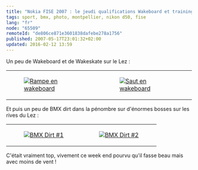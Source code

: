 ```yaml
---
title: "Nokia FISE 2007 : le jeudi qualifications Wakeboard et training BMX dirt"
tags: sport, bmx, photo, montpellier, nikon d50, fise
lang: "fr"
node: "65509"
remoteId: "de806ce871e3601838dafebe278a1756"
published: 2007-05-17T23:01:32+02:00
updated: 2016-02-12 13:59
---
```


Un peu de Wakeboard et de Wakeskate sur le Lez :

<table class="table-centre"><tr><td><figure class="object-center"><a href="/images/rampe-en-wakeboard.jpg"><img src="/images/330x/rampe-en-wakeboard.jpg" alt="Rampe en wakeboard">
</a></figure></td>
<td><figure class="object-center"><a href="/images/saut-en-wakeboard.jpg"><img src="/images/330x/saut-en-wakeboard.jpg" alt="Saut en wakeboard">
</a></figure></td>
</tr>
</table>

Et puis un peu de BMX dirt dans la pénombre sur d'énormes bosses sur les rives du Lez :

<table class="table-centre"><tr><td><figure class="object-center"><a href="/images/bmx-dirt-1.jpg"><img src="/images/330x/bmx-dirt-1.jpg" alt="BMX Dirt #1">
</a></figure></td>
<td><figure class="object-center"><a href="/images/bmx-dirt-2.jpg"><img src="/images/330x/bmx-dirt-2.jpg" alt="BMX Dirt #2">
</a></figure></td>
</tr>
</table>

C'était vraiment top, vivement ce week end pourvu qu'il fasse beau mais avec
moins de vent !
